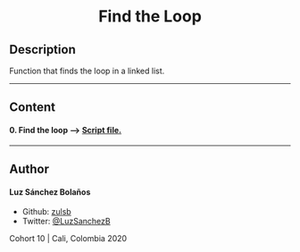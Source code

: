 <h1 align=center>Find the Loop

## Description
Function that finds the loop in a linked list.

---

## Content
#### 0. Find the loop --> [Script file.](./0-find_loop.c)

---

## Author
#### Luz Sánchez Bolaños
- Github: [zulsb](https://github.com/zulsb)
- Twitter: [@LuzSanchezB](https://twitter.com/LuzSanchezB)

Cohort 10 |
Cali, Colombia 2020